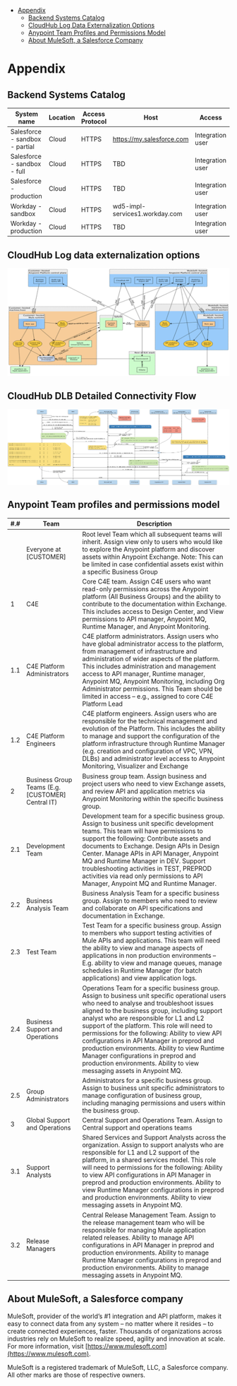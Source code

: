 - [Appendix](#appendix)
    - [Backend Systems Catalog](#backend-systems-catalog)
    - [CloudHub Log Data Externalization Options](#cloudhub-log-data-externalization-options)
    - [Anypoint Team Profiles and Permissions Model](#anypoint-team-profiles-and-permissions-model)
    - [About MuleSoft, a Salesforce Company](#about-mulesoft-a-salesforce-company)
    
# Appendix

## Backend Systems Catalog

| System name | Location | Access Protocol | Host | Access |
| --- | --- | --- | --- | --- |
| Salesforce - sandbox - partial | Cloud | HTTPS | https://my.salesforce.com | Integration user |
| Salesforce - sandbox - full | Cloud | HTTPS | TBD | Integration user |
| Salesforce - production | Cloud | HTTPS | TBD | Integration user |
| Workday - sandbox | Cloud | HTTPS | wd5-impl-services1.workday.com | Integration user |
| Workday - production | Cloud | HTTPS | TBD | Integration user |

## CloudHub Log data externalization options

![alt text](images/logs-external.png)

## CloudHub DLB Detailed Connectivity Flow

![alt text](images/dlb-sequence.png)

## Anypoint Team profiles and permissions model

| #.# | Team | Description |
| --- | --- | --- |
| | Everyone at [CUSTOMER] | Root level Team which all subsequent teams will inherit. Assign view only to users who would like to explore the Anypoint platform and discover assets within Anypoint Exchange. Note: This can be limited in case confidential assets exist within a specific Business Group |
| 1 | C4E | Core C4E team. Assign C4E users who want read-only permissions across the Anypoint platform (All Business Groups) and the ability to contribute to the documentation within Exchange. This includes access to Design Center, and View permissions to API manager, Anypoint MQ, Runtime Manager, and Anypoint Monitoring. |
| 1.1 | C4E Platform Administrators | C4E platform administrators. Assign users who have global administrator access to the platform, from management of infrastructure and administration of wider aspects of the platform. This includes administration and management access to API manager, Runtime manager, Anypoint MQ, Anypoint Monitoring, including Org Administrator permissions. This Team should be limited in access – e.g., assigned to core C4E Platform Lead |
| 1.2 | C4E Platform Engineers | C4E platform engineers. Assign users who are responsible for the technical management and evolution of the Platform. This includes the ability to manage and support the configuration of the platform infrastructure through Runtime Manager (e.g. creation and configuration of VPC, VPN, DLBs) and administrator level access to Anypoint Monitoring, Visualizer and Exchange |
| 2 | Business Group Teams (E.g. [CUSTOMER] Central IT) | Business group team. Assign business and project users who need to view Exchange assets, and review API and application metrics via Anypoint Monitoring within the specific business group. |
| 2.1 | Development Team | Development team for a specific business group. Assign to business unit specific development teams. This team will have permissions to support the following: Contribute assets and documents to Exchange. Design APIs in Design Center. Manage APIs in API Manager, Anypoint MQ and Runtime Manager in DEV. Support troubleshooting activities in TEST, PREPROD activities via read only permissions to API Manager, Anypoint MQ and Runtime Manager. |
| 2.2 | Business Analysis Team | Business Analysis Team for a specific business group. Assign to members who need to review and collaborate on API specifications and documentation in Exchange. |
| 2.3 | Test Team | Test Team for a specific business group. Assign to members who support testing activities of Mule APIs and applications. This team will need the ability to view and manage aspects of applications in non production environments – E.g. ability to view and manage queues, manage schedules in Runtime Manager (for batch applications) and view application logs. |
| 2.4 | Business Support and Operations | Operations Team for a specific business group. Assign to business unit specific operational users who need to analyse and troubleshoot issues aligned to the business group, including support analyst who are responsible for L1 and L2 support of the platform. This role will need to permissions for the following: Ability to view API configurations in API Manager in preprod and production environments. Ability to view Runtime Manager configurations in preprod and production environments. Ability to view messaging assets in Anypoint MQ. |
| 2.5 | Group Administrators | Administrators for a specific business group. Assign to business unit specific administrators to manage configuration of business group, including managing permissions and users within the business group. |
| 3 | Global Support and Operations | Central Support and Operations Team. Assign to Central support and operations teams |
| 3.1 | Support Analysts | Shared Services and Support Analysts across the organization. Assign to support analysts who are responsible for L1 and L2 support of the platform, in a shared services model. This role will need to permissions for the following: Ability to view API configurations in API Manager in preprod and production environments. Ability to view Runtime Manager configurations in preprod and production environments. Ability to view messaging assets in Anypoint MQ. |
| 3.2 | Release Managers | Central Release Management Team. Assign to the release management team who will be responsible for managing Mule application related releases. Ability to manage API configurations in API Manager in preprod and production environments. Ability to manage Runtime Manager configurations in preprod and production environments. Ability to manage messaging assets in Anypoint MQ. |

## About MuleSoft, a Salesforce company

MuleSoft, provider of the world’s #1 integration and API platform, makes it easy to connect data from any system – no matter where it resides – to create connected experiences, faster. Thousands of organizations across industries rely on MuleSoft to realize speed, agility and innovation at scale. For more information, visit [https://www.mulesoft.com](https://www.mulesoft.com).

MuleSoft is a registered trademark of MuleSoft, LLC, a Salesforce company. All other marks are those of respective owners.